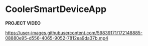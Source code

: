 # CoolerSmartDeviceApp

**PROJECT VIDEO**

https://user-images.githubusercontent.com/59839171/172148885-08880e95-d556-4065-9052-7812ea9da37b.mp4
